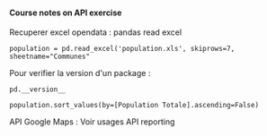 #### Course notes on API exercise

Recuperer excel opendata : pandas read excel

```population = pd.read_excel('population.xls', skiprows=7, sheetname="Communes"```

Pour verifier la version d'un package :

```pd.__version__```

```population.sort_values(by=[Population Totale].ascending=False)```

API Google Maps : Voir usages API reporting